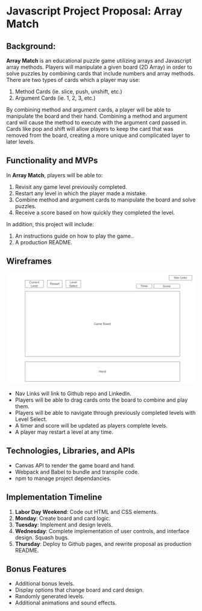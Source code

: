 # Javascript Project Proposal: Array Match #

## Background: ##

**Array Match** is an educational puzzle game utilizing arrays and Javascript 
array methods. Players will manipulate a given board (2D Array) in order to 
solve puzzles by combining cards that include numbers and array methods. There 
are two types of cards which a player may use:

1) Method Cards (ie. slice, push, unshift, etc.)
2) Argument Cards (ie. 1, 2, 3, etc.)

By combining method and argument cards, a player will be able to manipulate the 
board and their hand. Combining a method and argument card will cause the method
to execute with the argument card passed in. Cards like pop and shift will allow
players to keep the card that was removed from the board, creating a more unique
and complicated layer to later levels.

## Functionality and MVPs ##

In **Array Match**, players will be able to:

1) Revisit any game level previously completed.
2) Restart any level in which the player made a mistake.
3) Combine method and argument cards to manipulate the board and solve puzzles.
4) Receive a score based on how quickly they completed the level.

In addition, this project will include:

1) An instructions guide on how to play the game..
2) A production README.

## Wireframes ##

![Wireframe](/wireframe.png)

* Nav Links will link to Github repo and LinkedIn.
* Players will be able to drag cards onto the board to combine and play them.
* Players will be able to navigate through previously completed levels with
Level Select.
* A timer and score will be updated as players complete levels.
* A player may restart a level at any time.

## Technologies, Libraries, and APIs ##

* Canvas API to render the game board and hand.
* Webpack and Babel to bundle and transpile code.
* npm to manage project dependancies.

## Implementation Timeline ##

1) **Labor Day Weekend**: Code out HTML and CSS elements.
2) **Monday**: Create board and card logic.
3) **Tuesday**: Implement and design levels.
4) **Wednesday**: Complete implementation of user controls, and interface design. 
Squash bugs.
5) **Thursday**: Deploy to Github pages, and rewrite proposal as production README.

## Bonus Features ##

* Additional bonus levels.
* Display options that change board and card design.
* Randomly generated levels.
* Additional animations and sound effects.